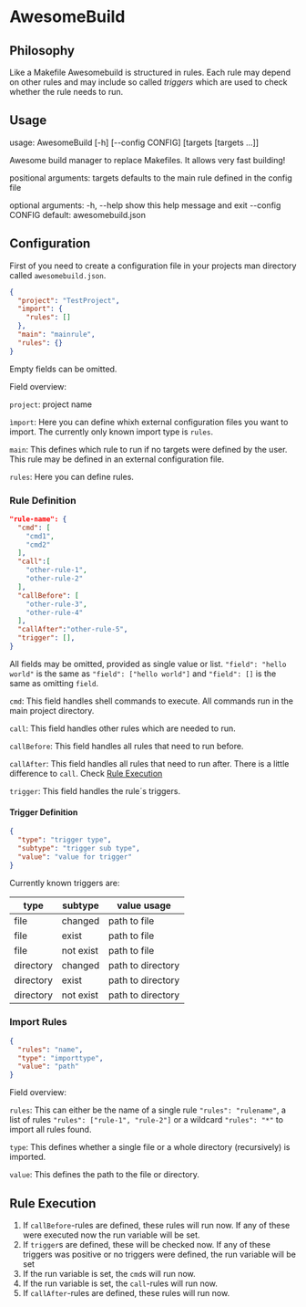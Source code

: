 # AwesomeBuild

## Philosophy

Like a Makefile Awesomebuild is structured in rules. Each rule may depend on other rules and may include so called _triggers_ which are used to check whether the rule needs to run.

## Usage

usage: AwesomeBuild [-h] [--config CONFIG] [targets [targets ...]]

Awesome build manager to replace Makefiles. It allows very fast building!

positional arguments:
  targets          defaults to the main rule defined in the config file

optional arguments:
  -h, --help       show this help message and exit
  --config CONFIG  default: awesomebuild.json

## Configuration

First of you need to create a configuration file in your projects man directory called `awesomebuild.json`.

```json
{
  "project": "TestProject",
  "import": {
    "rules": []
  },
  "main": "mainrule",
  "rules": {}
}
```
Empty fields can be omitted.

Field overview:

`project`: project name

`ìmport`: Here you can define whixh external configuration files you want to import. The currently only known import type is `rules`.

`main`: This defines which rule to run if no targets were defined by the user. This rule may be defined in an external configuration file.

`rules`: Here you can define rules.

### Rule Definition

```json
"rule-name": {
  "cmd": [
    "cmd1",
    "cmd2"
  ],
  "call":[
    "other-rule-1",
    "other-rule-2"
  ],
  "callBefore": [
    "other-rule-3",
    "other-rule-4"
  ],
  "callAfter":"other-rule-5",
  "trigger": [],
}
```
All fields may be omitted, provided as single value or list.
`"field": "hello world"` is the same as `"field": ["hello world"]` and `"field": []` is the same as omitting `field`.

`cmd`: This field handles shell commands to execute. All commands run in the main project directory.

`call`: This field handles other rules which are needed to run.

`callBefore`: This field handles all rules that need to run before.

`callAfter`: This field handles all rules that need to run after. There is a little difference to `call`. Check [Rule Execution](#rule-execution)

`trigger`: This field handles the rule´s triggers.


#### Trigger Definition
```json
{
  "type": "trigger type",
  "subtype": "trigger sub type",
  "value": "value for trigger"
}
```

Currently known triggers are:

type | subtype | value usage
--- | --- | ---
file | changed | path to file
file | exist | path to file
file | not exist | path to file
directory | changed | path to directory
directory | exist | path to directory
directory | not exist | path to directory

### Import Rules

```json
{
  "rules": "name",
  "type": "importtype",
  "value": "path"
}
```

Field overview:

`rules`: This can either be the name of a single rule `"rules": "rulename"`, a list of rules `"rules": ["rule-1", "rule-2"]` or a wildcard `"rules": "*"` to import all rules found.

`type`: This defines whether a single file or a whole directory (recursively) is imported.

`value`: This defines the path to the file or directory.

## Rule Execution
1. If `callBefore`-rules are defined, these rules will run now. If any of these were executed now the run variable will be set.
2. If `trigger`s are defined, these will be checked now. If any of these triggers was positive or no triggers were defined, the run variable will be set
3. If the run variable is set, the `cmd`s will run now.
4. If the run variable is set, the `call`-rules will run now.
5. If `callAfter`-rules are defined, these rules will run now.
